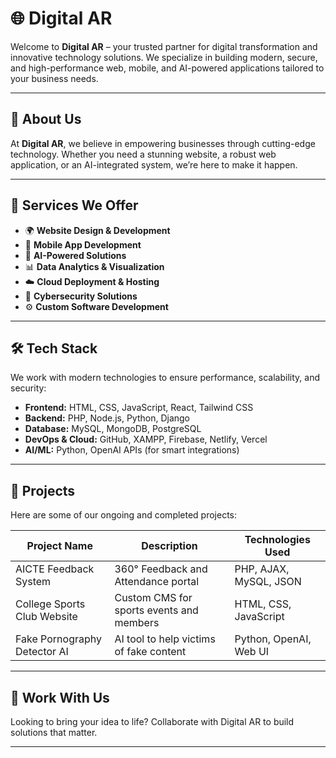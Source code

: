 # 🌐 Digital AR

Welcome to **Digital AR** – your trusted partner for digital transformation and innovative technology solutions. We specialize in building modern, secure, and high-performance web, mobile, and AI-powered applications tailored to your business needs.

---

## 🚀 About Us

At **Digital AR**, we believe in empowering businesses through cutting-edge technology. Whether you need a stunning website, a robust web application, or an AI-integrated system, we’re here to make it happen.

---

## 💼 Services We Offer

- 🌍 **Website Design & Development**
- 📱 **Mobile App Development**
- 🧠 **AI-Powered Solutions**
- 📊 **Data Analytics & Visualization**
- ☁️ **Cloud Deployment & Hosting**
- 🔐 **Cybersecurity Solutions**
- ⚙️ **Custom Software Development**

---

## 🛠️ Tech Stack

We work with modern technologies to ensure performance, scalability, and security:

- **Frontend:** HTML, CSS, JavaScript, React, Tailwind CSS
- **Backend:** PHP, Node.js, Python, Django
- **Database:** MySQL, MongoDB, PostgreSQL
- **DevOps & Cloud:** GitHub, XAMPP, Firebase, Netlify, Vercel
- **AI/ML:** Python, OpenAI APIs (for smart integrations)

---

## 📁 Projects

Here are some of our ongoing and completed projects:

| Project Name                    | Description                                | Technologies Used              |
|-------------------------------|--------------------------------------------|--------------------------------|
| AICTE Feedback System         | 360° Feedback and Attendance portal        | PHP, AJAX, MySQL, JSON         |
| College Sports Club Website   | Custom CMS for sports events and members   | HTML, CSS, JavaScript          |
| Fake Pornography Detector AI  | AI tool to help victims of fake content    | Python, OpenAI, Web UI         |

---

## 🤝 Work With Us

Looking to bring your idea to life? Collaborate with Digital AR to build solutions that matter.


---

